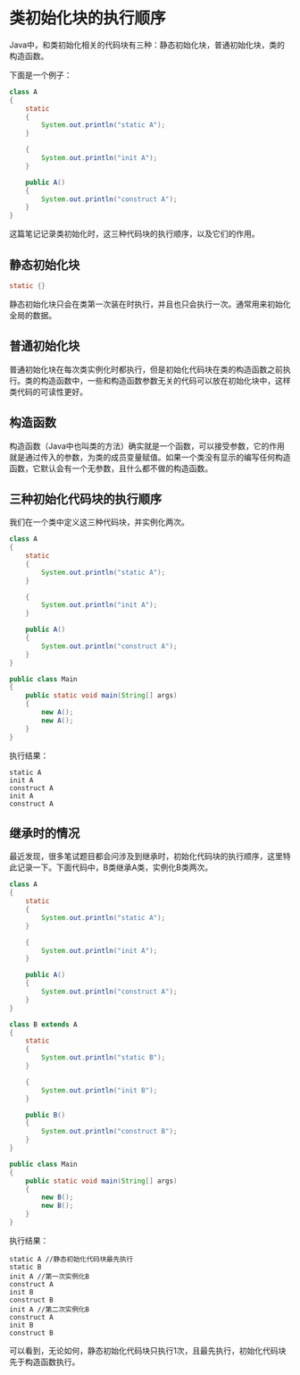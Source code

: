 # 类初始化块的执行顺序

Java中，和类初始化相关的代码块有三种：静态初始化块，普通初始化块，类的构造函数。

下面是一个例子：
```java
class A
{
	static
	{
		System.out.println("static A");
	}

	{
		System.out.println("init A");
	}

	public A()
	{
		System.out.println("construct A");
	}
}
```

这篇笔记记录类初始化时，这三种代码块的执行顺序，以及它们的作用。

## 静态初始化块

```java
static {}
```

静态初始化块只会在类第一次装在时执行，并且也只会执行一次。通常用来初始化全局的数据。

## 普通初始化块

普通初始化块在每次类实例化时都执行，但是初始化代码块在类的构造函数之前执行。类的构造函数中，一些和构造函数参数无关的代码可以放在初始化块中，这样类代码的可读性更好。

## 构造函数

构造函数（Java中也叫类的方法）确实就是一个函数，可以接受参数，它的作用就是通过传入的参数，为类的成员变量赋值。如果一个类没有显示的编写任何构造函数，它默认会有一个无参数，且什么都不做的构造函数。

## 三种初始化代码块的执行顺序

我们在一个类中定义这三种代码块，并实例化两次。

```java
class A
{
	static
	{
		System.out.println("static A");
	}

	{
		System.out.println("init A");
	}

	public A()
	{
		System.out.println("construct A");
	}
}

public class Main
{
	public static void main(String[] args)
	{
		new A();
		new A();
	}
}
```

执行结果：
```
static A
init A
construct A
init A
construct A
```

## 继承时的情况

最近发现，很多笔试题目都会问涉及到继承时，初始化代码块的执行顺序，这里特此记录一下。下面代码中，B类继承A类，实例化B类两次。

```java
class A
{
	static
	{
		System.out.println("static A");
	}

	{
		System.out.println("init A");
	}

	public A()
	{
		System.out.println("construct A");
	}
}

class B extends A
{
	static
	{
		System.out.println("static B");
	}

	{
		System.out.println("init B");
	}

	public B()
	{
		System.out.println("construct B");
	}
}

public class Main
{
	public static void main(String[] args)
	{
		new B();
		new B();
	}
}
```

执行结果：
```
static A //静态初始化代码块最先执行
static B
init A //第一次实例化B
construct A
init B
construct B
init A //第二次实例化B
construct A
init B
construct B
```

可以看到，无论如何，静态初始化代码块只执行1次，且最先执行，初始化代码块先于构造函数执行。
